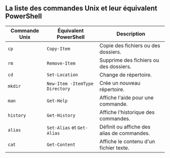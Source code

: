 ## La liste des commandes Unix et leur équivalent PowerShell

| **Commande Unix** | **Équivalent PowerShell**          | **Description**                           |
|--------------------|------------------------------------|-------------------------------------------|
| `cp`              | `Copy-Item`                       | Copie des fichiers ou des dossiers.       |
| `rm`              | `Remove-Item`                     | Supprime des fichiers ou des dossiers.    |
| `cd`              | `Set-Location`                    | Change de répertoire.                     |
| `mkdir`           | `New-Item -ItemType Directory`    | Crée un nouveau répertoire.               |
| `man`             | `Get-Help`                        | Affiche l'aide pour une commande.         |
| `history`         | `Get-History`                     | Affiche l'historique des commandes.       |
| `alias`           | `Set-Alias` et `Get-Alias`        | Définit ou affiche des alias de commandes.|
| `cat`             | `Get-Content`                     | Affiche le contenu d'un fichier texte.    |

